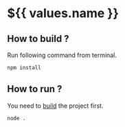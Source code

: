 # ${{ values.name }}

## How to build ?
Run following command from terminal.
```sh
npm install
```

## How to run ?

You need to [build](#how-to-build) the project first.
```sh
node .
```


